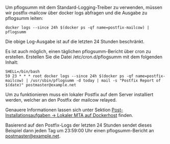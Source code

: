 Um pflogsumm mit dem Standard-Logging-Treiber zu verwenden, müssen wir postfix-mailcow über docker logs abfragen und die Ausgabe zu pflogsumm leiten:

```
docker logs --since 24h $(docker ps -qf name=postfix-mailcow) | pflogsumm
```

Die obige Log-Ausgabe ist auf die letzten 24 Stunden beschränkt.

Es ist auch möglich, einen täglichen pflogsumm-Bericht über cron zu erstellen. Erstellen Sie die Datei /etc/cron.d/pflogsumm mit dem folgenden Inhalt:

```
SHELL=/bin/bash
59 23 * * * root docker logs --since 24h $(docker ps -qf name=postfix-mailcow) | /usr/sbin/pflogsumm -d today | mail -s "Postfix Report of $(date)" postmaster@example.net
```

Um zu funktionieren muss ein lokaler Postfix auf dem Server installiert werden, welcher an den Postfix der mailcow relayed.

Genauere Informationen lassen sich unter Sektion [Post-Installationsaufgaben -> Lokaler MTA auf Dockerhost](https://mailcow.github.io/mailcow-dockerized-docs/de/post_installation/firststeps-local_mta/) finden.

Basierend auf den Postfix-Logs der letzten 24 Stunden sendet dieses Beispiel dann jeden Tag um 23:59:00 Uhr einen pflogsumm-Bericht an postmaster@example.net.
